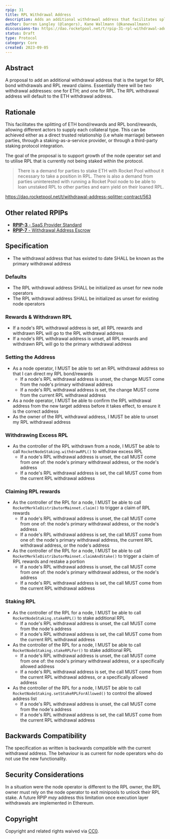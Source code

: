 ```yaml
---
rpip: 31
title: RPL Withdrawal Address
description: Adds an additional withdrawal address that facilitates splitting ETH bond and rewards from RPL bond and rewards
author: Darren Langley (@langers), Kane Wallmann (@kanewallmann)
discussions-to: https://dao.rocketpool.net/t/rpip-31-rpl-withdrawal-address/2251
status: Draft
type: Protocol
category: Core
created: 2023-09-05
---
```


## Abstract
A proposal to add an additional withdrawal address that is the target for RPL bond withdrawals and RPL reward claims. Essentially there will be two withdrawal addresses: one for ETH; and one for RPL. The RPL withdrawal address will default to the ETH withdrawal address.

## Rationale
This facilitates the splitting of ETH bond/rewards and RPL bond/rewards, allowing different actors to supply each collateral type. This can be achieved either as a direct trusted relationship (i.e whale marriage) between parties, through a staking-as-a-service provider, or through a third-party staking protocol integration.  

The goal of the proposal is to support growth of the node operator set and to utilise RPL that is currently not being staked within the protocol.

> There is a demand for parties to stake ETH with Rocket Pool without it necessary to take a position in RPL. There is also a demand from parties uninterested with running a Rocket Pool node to be able to loan unstaked RPL to other parties and earn yield on their loaned RPL.

https://dao.rocketpool.net/t/withdrawal-address-splitter-contract/563

## Other related RPIPs
- [**RPIP-3** - SaaS Provider Standard](./RPIP-3.md)
- [**RPIP-7** - Withdrawal Address Escrow](./RPIP-7.md) 

## Specification
- The withdrawal address that has existed to date SHALL be known as the primary withdrawal address

### Defaults
- The RPL withdrawal address SHALL be initialized as unset for new node operators
- The RPL withdrawal address SHALL be initialized as unset for existing node operators
  
### Rewards & Withdrawn RPL
- If a node's RPL withdrawal address is set, all RPL rewards and withdrawn RPL will go to the RPL withdrawal address
- If a node's RPL withdrawal address is unset, all RPL rewards and withdrawn RPL will go to the primary withdrawal address

### Setting the Address
- As a node operator, I MUST be able to set an RPL withdrawal address so that I can direct my RPL bond/rewards
  - If a node's RPL withdrawal address is unset, the change MUST come from the node's primary withdrawal address
  - If a node's RPL withdrawal address is set, the change MUST come from the current RPL withdrawal address
- As a node operator, I MUST be able to confirm the RPL withdrawal address from the new target address before it takes effect, to ensure it is the correct address
- As the owner of the RPL withdrawal address, I MUST be able to unset my RPL withdrawal address

### Withdrawing Excess RPL
- As the controller of the RPL withdrawn from a node, I MUST be able to call `RocketNodeStaking.withdrawRPL()` to withdraw excess RPL
  - If a node's RPL withdrawal address is unset, the call MUST come from one of: the node's primary withdrawal address, or the node's address
  - If a node's RPL withdrawal address is set, the call MUST come from the current RPL withdrawal address

### Claiming RPL rewards
- As the controller of the RPL for a node, I MUST be able to call `RocketMerkleDistributorMainnet.claim()` to trigger a claim of RPL rewards
  - If a node's RPL withdrawal address is unset, the call MUST come from one of: the node's primary withdrawal address, or the node's address
  - If a node's RPL withdrawal address is set, the call MUST come from one of: the node's primary withdrawal address, the current RPL withdrawal address, or the node's address
- As the controller of the RPL for a node, I MUST be able to call `RocketMerkleDistributorMainnet.claimAndStake()` to trigger a claim of RPL rewards and restake a portion
  - If a node's RPL withdrawal address is unset, the call MUST come from one of: the node's primary withdrawal address, or the node's address
  - If a node's RPL withdrawal address is set, the call MUST come from the current RPL withdrawal address

### Staking RPL
- As the controller of the RPL for a node, I MUST be able to call `RocketNodeStaking.stakeRPL()` to stake additional RPL
  - If a node's RPL withdrawal address is unset, the call MUST come from the node's address
  - If a node's RPL withdrawal address is set, the call MUST come from the current RPL withdrawal address
- As the controller of the RPL for a node, I MUST be able to call `RocketNodeStaking.stakeRPLFor()` to stake additional RPL
  - If a node's RPL withdrawal address is unset, the call MUST come from one of: the node's primary withdrawal address, or a specifically allowed address
  - If a node's RPL withdrawal address is set, the call MUST come from the current RPL withdrawal address, or a specifically allowed address
- As the controller of the RPL for a node, I MUST be able to call `RocketNodeStaking.setStakeRPLForAllowed()` to control the allowed address list
  - If a node's RPL withdrawal address is unset, the call MUST come from the node's address
  - If a node's RPL withdrawal address is set, the call MUST come from the current RPL withdrawal address

## Backwards Compatibility
The specification as written is backwards compatible with the current withdrawal address. The behaviour is as current for node operators who do not use the new functionality.

## Security Considerations
In a situation were the node operator is different to the RPL owner, the RPL owner must rely on the node operator to exit minipools to unlock their RPL stake. A future RPIP *may* address this limitation once execution layer withdrawals are implemented in Ethereum.

## Copyright
Copyright and related rights waived via [CC0](https://creativecommons.org/publicdomain/zero/1.0/).

